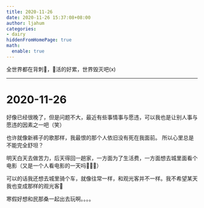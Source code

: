 ```yaml
---
title: 2020-11-26
date: 2020-11-26 15:37:08+08:00
author: ljahum 
categories: 
- dairy
hiddenFromHomePage: true
math:
  enable: true
---
```


全世界都在背刺👴，👴活的好累，世界毁灭吧(x)

***
# 2020-11-26
好像已经很晚了，但是问题不大，最近有些事情事与愿违，可以我也是让别人事与愿违的因素之一吧（笑）

也许就像新裤子的歌那样，我最恨的那个人依旧没有死在我面前。 所以心里总是不能完全舒坦？

明天白天去做苦力，后天得回一趟家，一方面为了生活费，一方面想去城里面看个电影（又是一个人看电影的一天吗👻👻👻）

可以的话我还想去城里骑个车，就像往常一样，和观光客并不一样。我不希望某天我也变成那样的观光客🐼

寒假好想和民那桑一起出去玩啊。。。。